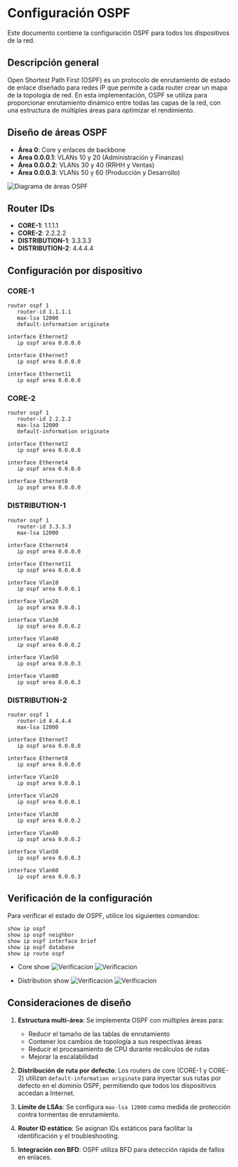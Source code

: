 # Configuración OSPF

Este documento contiene la configuración OSPF para todos los dispositivos de la red.

## Descripción general

Open Shortest Path First (OSPF) es un protocolo de enrutamiento de estado de enlace diseñado para redes IP que permite a cada router crear un mapa de la topología de red. En esta implementación, OSPF se utiliza para proporcionar enrutamiento dinámico entre todas las capas de la red, con una estructura de múltiples áreas para optimizar el rendimiento.

## Diseño de áreas OSPF

- **Área 0**: Core y enlaces de backbone
- **Área 0.0.0.1**: VLANs 10 y 20 (Administración y Finanzas)
- **Área 0.0.0.2**: VLANs 30 y 40 (RRHH y Ventas)
- **Área 0.0.0.3**: VLANs 50 y 60 (Producción y Desarrollo)

![Diagrama de áreas OSPF](https://github.com/Andherson333333/Networking/blob/main/Veos-arista-3-layer-network-enterprise/imagenes/Arista-veos-ospf-topologi-1.png)

## Router IDs

- **CORE-1**: 1.1.1.1
- **CORE-2**: 2.2.2.2
- **DISTRIBUTION-1**: 3.3.3.3
- **DISTRIBUTION-2**: 4.4.4.4

## Configuración por dispositivo

### CORE-1
```
router ospf 1
   router-id 1.1.1.1
   max-lsa 12000
   default-information originate

interface Ethernet2
   ip ospf area 0.0.0.0

interface Ethernet7
   ip ospf area 0.0.0.0

interface Ethernet11
   ip ospf area 0.0.0.0
```

### CORE-2
```
router ospf 1
   router-id 2.2.2.2
   max-lsa 12000
   default-information originate

interface Ethernet2
   ip ospf area 0.0.0.0

interface Ethernet4
   ip ospf area 0.0.0.0

interface Ethernet8
   ip ospf area 0.0.0.0
```

### DISTRIBUTION-1
```
router ospf 1
   router-id 3.3.3.3
   max-lsa 12000

interface Ethernet4
   ip ospf area 0.0.0.0

interface Ethernet11
   ip ospf area 0.0.0.0

interface Vlan10
   ip ospf area 0.0.0.1

interface Vlan20
   ip ospf area 0.0.0.1

interface Vlan30
   ip ospf area 0.0.0.2

interface Vlan40
   ip ospf area 0.0.0.2

interface Vlan50
   ip ospf area 0.0.0.3

interface Vlan60
   ip ospf area 0.0.0.3
```

### DISTRIBUTION-2
```
router ospf 1
   router-id 4.4.4.4
   max-lsa 12000

interface Ethernet7
   ip ospf area 0.0.0.0

interface Ethernet8
   ip ospf area 0.0.0.0

interface Vlan10
   ip ospf area 0.0.0.1

interface Vlan20
   ip ospf area 0.0.0.1

interface Vlan30
   ip ospf area 0.0.0.2

interface Vlan40
   ip ospf area 0.0.0.2

interface Vlan50
   ip ospf area 0.0.0.3

interface Vlan60
   ip ospf area 0.0.0.3
```

## Verificación de la configuración

Para verificar el estado de OSPF, utilice los siguientes comandos:

```
show ip ospf
show ip ospf neighbor
show ip ospf interface brief
show ip ospf database
show ip route ospf
```

- Core show
![Verificacion](https://github.com/Andherson333333/Networking/blob/main/Veos-arista-3-layer-network-enterprise/imagenes/Arista-show-ospf-1.png)
![Verificacion](https://github.com/Andherson333333/Networking/blob/main/Veos-arista-3-layer-network-enterprise/imagenes/Arista-show-ospf-2.png)

- Distribution show
![Verificacion](https://github.com/Andherson333333/Networking/blob/main/Veos-arista-3-layer-network-enterprise/imagenes/Arista-show-ospf-4.png)
![Verificacion](https://github.com/Andherson333333/Networking/blob/main/Veos-arista-3-layer-network-enterprise/imagenes/Arista-show-ospf-3.png)


## Consideraciones de diseño

1. **Estructura multi-área**: Se implementa OSPF con múltiples áreas para:
   - Reducir el tamaño de las tablas de enrutamiento
   - Contener los cambios de topología a sus respectivas áreas
   - Reducir el procesamiento de CPU durante recálculos de rutas
   - Mejorar la escalabilidad

2. **Distribución de ruta por defecto**: Los routers de core (CORE-1 y CORE-2) utilizan `default-information originate` para inyectar sus rutas por defecto en el dominio OSPF, permitiendo que todos los dispositivos accedan a Internet.

3. **Límite de LSAs**: Se configura `max-lsa 12000` como medida de protección contra tormentas de enrutamiento.

4. **Router ID estático**: Se asignan IDs estáticos para facilitar la identificación y el troubleshooting.

5. **Integración con BFD**: OSPF utiliza BFD para detección rápida de fallos en enlaces.
